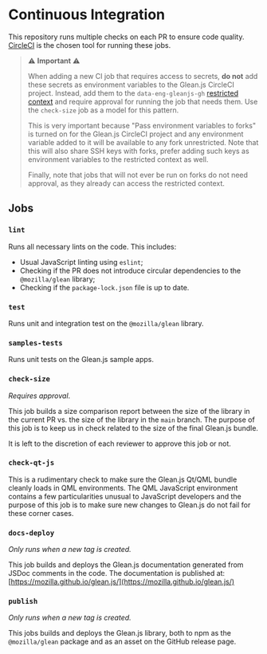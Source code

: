 # Continuous Integration

This repository runs multiple checks on each PR to ensure code quality.
[CircleCI](https://circleci.com/) is the chosen tool for running these jobs.

> ⚠️ **Important** ⚠️
>
> When adding a new CI job that requires access to secrets, **do not** add these secrets
> as environment variables to the Glean.js CircleCI  project. Instead, add them to the
> `data-eng-gleanjs-gh` [restricted context](https://circleci.com/docs/2.0/contexts/)
> and require approval for running the job that needs them. Use the `check-size` job as
> a model for this pattern.
>
> This is very important because "Pass environment variables to forks" is turned on
> for the Glean.js CircleCI project and any environment variable added to it will be
> available to any fork unrestricted. Note that this will also share SSH keys with forks,
> prefer adding such keys as environment variables to the restricted context as well.
>
> Finally, note that jobs that will not ever be run on forks do not need approval, as they
> already can access the restricted context.

## Jobs

### `lint`

Runs all necessary lints on the code. This includes:

- Usual JavaScript linting using `eslint`;
- Checking if the PR does not introduce circular dependencies to the `@mozilla/glean` library;
- Checking if the `package-lock.json` file is up to date.

### `test`

Runs unit and integration test on the `@mozilla/glean` library.

### `samples-tests`

Runs unit tests on the Glean.js sample apps.

### `check-size`

_Requires approval_.

This job builds a size comparison report between the size of the library in the current
PR vs. the size of the library in the `main` branch. The purpose of this job is to keep
us in check related to the size of the final Glean.js bundle.

It is left to the discretion of each reviewer to approve this job or not.

### `check-qt-js`

This is a rudimentary check to make sure the Glean.js Qt/QML bundle cleanly loads in QML
environments. The QML JavaScript environment contains a few particularities unusual to
JavaScript developers and the purpose of this job is to make sure new changes to Glean.js
do not fail for these corner cases.

### `docs-deploy`

_Only runs when a new tag is created._

This job builds and deploys the Glean.js documentation generated from JSDoc comments in the code.
The documentation is published at: [https://mozilla.github.io/glean.js/](https://mozilla.github.io/glean.js/)

### `publish`

_Only runs when a new tag is created._

This jobs builds and deploys the Glean.js library, both to npm as the `@mozilla/glean` package
and as an asset on the GitHub release page.

